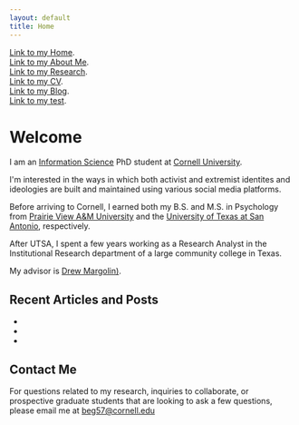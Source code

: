 ```yaml
---
layout: default
title: Home
---
```

[Link to my Home](./index.html).<br>
[Link to my About Me](./about.html).<br>
[Link to my Research](./research.html).<br>
[Link to my CV](./cv.html).<br>
[Link to my Blog](./blog.html).<br>
[Link to my test](./test.html).<br>


# Welcome

I am an [Information Science](http://infosci.cornell.edu/) PhD student at [Cornell University](https://www.cornell.edu/). 

I'm interested in the ways in which both activist and extremist identites and ideologies are built and maintained using various social media platforms. 

Before arriving to Cornell, I earned both my B.S. and M.S. in Psychology from [Prairie View A&M University](https://www.pvamu.edu/cojjp/departments/psychology/) and the [University of Texas at San Antonio](https://hcap.utsa.edu/psychology/), respectively. 

After UTSA, I spent a few years working as a Research Analyst in the Institutional Research department of a large community college in Texas. 

My advisor is [Drew Margolin)](https://www.communication.cals.cornell.edu/people/drew-margolin/).




## Recent Articles and Posts

*
*
*


## Contact Me
For questions related to my research, inquiries to collaborate, or prospective graduate students that are looking to ask a few questions, please email me at beg57@cornell.edu
